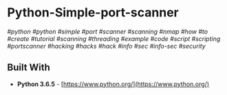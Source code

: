 # Python-Simple-port-scanner

*#python* *#python* *#simple* *#port* *#scanner* *#scanning* *#nmap* *#how* *#to* *#create* *#tutorial* *#scanning* *#threading* *#example*
*#code* *#script* *#scripting* *#portscanner* *#hacking* *#hacks* *#hack* *#info* *#sec* *#info-sec* *#security*

## Built With

* **Python 3.6.5** - [https://www.python.org/](https://www.python.org/)
